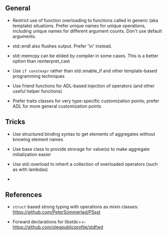 ## General ##

* Restrict use of function overloading to functions called in generic (aka template) situations.
Prefer unique names for unique operations, including unique names for different argument counts.
Don't use default arguments.

* std::endl also flushes output. Prefer '\n' instead.

* std::memcpy can be elided by compiler in some cases. This is a better option than reinterpret_cast

* Use `if constexpr` rather than std::enable_if and other template-based programming techniques

* Use friend functions for ADL-based injection of operators (and other useful helper functions)

* Prefer traits classes for very type-specific customization points; prefer ADL for more general
customization points


## Tricks ##
* Use structured binding syntax to get elements of aggregates without knowing element names

* Use base class to provide strorage for value(s) to make aggregate initialization easier

* Use std::overload to inherit a collection of overloaded operators (such as with lambdas)

*

## References

* `struct` based strong typing with operations as mixin classes:
https://github.com/PeterSommerlad/PSsst

* Forward declarations for libstdc++:
https://github.com/olegpublicprofile/stdfwd




